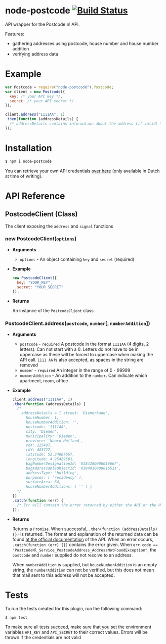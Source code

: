# node-postcode [![Build Status](https://travis-ci.org/Cyberuben/node-postcode.svg?branch=master)](https://travis-ci.org/Cyberuben/node-postcode)
API wrapper for the Postcode.nl API. 

Features:
- gathering addresses using postcode, house number and house number addition
- verifying address data

# Example

```javascript
var Postcode = require("node-postcode").Postcode;
var client = new Postcode({
  key: /* your API key */,
  secret: /* your API secret */
});

client.address("1111AA", 1)
.then(function (addressDetails) {
  /* addressDetails contains information about the address (if valid) */
});
```

# Installation

```bash
$ npm i node-postcode
```

You can retrieve your own API credentials [over here](https://account.postcode.nl/registreer) (only available in Dutch at time of writing).

# API Reference

## PostcodeClient (Class)

The client exposing the `address` and `signal` functions

### new PostcodeClient(`options`)
- **Arguments**
  - `options` - An object containing `key` and `secret` (required)

- **Example**

  ```javascript
  new PostcodeClient({
    key: "YOUR_KEY",
    secret: "YOUR_SECRET"
  });
  ```
- **Returns**

  An instance of the `PostcodeClient` class

### PostcodeClient.address(`postcode`, `number`[, `numberAddition`])
- **Arguments**
  - `postcode` - `required` A postcode in the format `1111AA` (4 digits, 2 letters). Can not start with a 0. Letters do not have to be in uppercase as these will be forced to uppercase when making the API call. `1111 AA` is also accepted, as spaces in the string are removed
  - `number` - `required` An integer in the range of 0 - 99999
  - `numberAddition` - An addition to the `number`. Can indicate which apartment, room, office

- **Example**
  
  ```javascript
  client.address("1111AA", 1)
  .then(function (addressDetails) {
    /* 
      addressDetails = { street: 'Diemerkade',
        houseNumber: 1,
        houseNumberAddition: '',
        postcode: '1111AA',
        city: 'Diemen',
        municipality: 'Diemen',
        province: 'Noord-Holland',
        rdX: 125497,
        rdY: 483727,
        latitude: 52.34067657,
        longitude: 4.95429501,
        bagNumberDesignationId: '0384200000016667',
        bagAddressableObjectId: '0384010000016511',
        addressType: 'building',
        purposes: [ 'residency' ],
        surfaceArea: 64,
        houseNumberAdditions: [ '' ] }
    */
  })
  .catch(function (err) {
    /* Err will contain the error returned by either the API or the HTTP request */
  });
  ```

- **Returns**

  Returns a `Promise`. When successful, `.then(function (addressDetails) {})` is returned. The format and explanation of the returned data can be found [at the official documentation](https://api.postcode.nl/documentation/address-api) of the API. When an error occurs, `.catch(function (err) {})` contains the error given. When `err.code == "PostcodeNl_Service_PostcodeAddress_AddressNotFoundException"`, the `postcode` and `number` supplied do not resolve to an address. 

  When `numberAddition` is supplied, but `houseNumberAddition` is an empty string, the `numberAddition` can not be verified, but this does not mean that mail sent to this address will not be accepted.
  
# Tests

To run the tests created for this plugin, run the following command:

```
$ npm test
```

To make sure all tests succeed, make sure that you set the environment variables `API_KEY` and `API_SECRET` to their correct values. Errors will be thrown if the credentials are not valid
